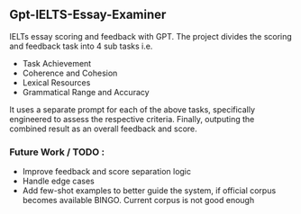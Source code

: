 ## Gpt-IELTS-Essay-Examiner

IELTs essay scoring and feedback with GPT.
The project divides the scoring and feedback task into 4 sub tasks i.e.
-   Task Achievement
-   Coherence and Cohesion
-   Lexical Resources
-   Grammatical Range and Accuracy

It uses a separate prompt for each of the above tasks, specifically engineered to assess the respective criteria. Finally, outputing the combined result as an overall feedback and score.  


### Future Work / TODO :
-   Improve feedback and score separation logic
-   Handle edge cases
-   Add few-shot examples to better guide the system, if official corpus becomes available BINGO. Current corpus is not good enough
